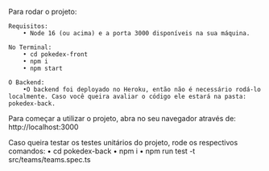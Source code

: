 Para rodar o projeto: 

    Requisitos:
        • Node 16 (ou acima) e a porta 3000 disponíveis na sua máquina.

    No Terminal:
        • cd pokedex-front
        • npm i
        • npm start

    O Backend: 
        •O backend foi deployado no Heroku, então não é necessário rodá-lo localmente. Caso você queira avaliar o código ele estará na pasta: pokedex-back.

Para começar a utilizar o projeto, abra no seu navegador através de: http://localhost:3000

Caso queira testar os testes unitários do projeto, rode os respectivos comandos:
    • cd pokedex-back
    • npm i
    • npm run test -t src/teams/teams.spec.ts